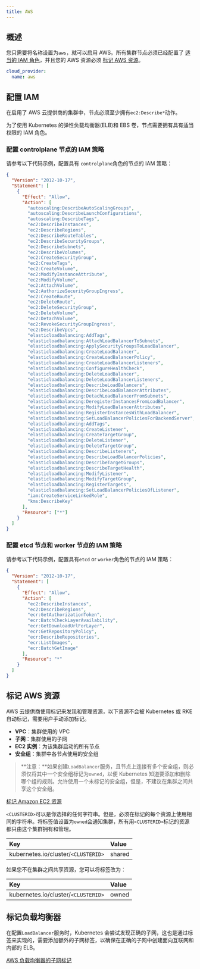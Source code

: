 ```yaml
---
title: AWS
---
```


## 概述

您只需要将名称设置为`aws`，就可以启用 AWS。所有集群节点必须已经配置了 [适当的 IAM 角色](#配置-IAM)，并且您的 AWS 资源必须 [标记 AWS 资源](#标记-AWS-资源)。

```yaml
cloud_provider:
  name: aws
```

## 配置 IAM

在启用了 AWS 云提供商的集群中，节点必须至少拥有`ec2:Describe*`动作。

为了使用 Kubernetes 的弹性负载均衡器(ELB)和 EBS 卷，节点需要拥有具有适当权限的 IAM 角色。

### 配置 controlplane 节点的 IAM 策略

请参考以下代码示例，配置具有 `controlplane`角色的节点的 IAM 策略：

```json
{
  "Version": "2012-10-17",
  "Statement": [
    {
      "Effect": "Allow",
      "Action": [
        "autoscaling:DescribeAutoScalingGroups",
        "autoscaling:DescribeLaunchConfigurations",
        "autoscaling:DescribeTags",
        "ec2:DescribeInstances",
        "ec2:DescribeRegions",
        "ec2:DescribeRouteTables",
        "ec2:DescribeSecurityGroups",
        "ec2:DescribeSubnets",
        "ec2:DescribeVolumes",
        "ec2:CreateSecurityGroup",
        "ec2:CreateTags",
        "ec2:CreateVolume",
        "ec2:ModifyInstanceAttribute",
        "ec2:ModifyVolume",
        "ec2:AttachVolume",
        "ec2:AuthorizeSecurityGroupIngress",
        "ec2:CreateRoute",
        "ec2:DeleteRoute",
        "ec2:DeleteSecurityGroup",
        "ec2:DeleteVolume",
        "ec2:DetachVolume",
        "ec2:RevokeSecurityGroupIngress",
        "ec2:DescribeVpcs",
        "elasticloadbalancing:AddTags",
        "elasticloadbalancing:AttachLoadBalancerToSubnets",
        "elasticloadbalancing:ApplySecurityGroupsToLoadBalancer",
        "elasticloadbalancing:CreateLoadBalancer",
        "elasticloadbalancing:CreateLoadBalancerPolicy",
        "elasticloadbalancing:CreateLoadBalancerListeners",
        "elasticloadbalancing:ConfigureHealthCheck",
        "elasticloadbalancing:DeleteLoadBalancer",
        "elasticloadbalancing:DeleteLoadBalancerListeners",
        "elasticloadbalancing:DescribeLoadBalancers",
        "elasticloadbalancing:DescribeLoadBalancerAttributes",
        "elasticloadbalancing:DetachLoadBalancerFromSubnets",
        "elasticloadbalancing:DeregisterInstancesFromLoadBalancer",
        "elasticloadbalancing:ModifyLoadBalancerAttributes",
        "elasticloadbalancing:RegisterInstancesWithLoadBalancer",
        "elasticloadbalancing:SetLoadBalancerPoliciesForBackendServer",
        "elasticloadbalancing:AddTags",
        "elasticloadbalancing:CreateListener",
        "elasticloadbalancing:CreateTargetGroup",
        "elasticloadbalancing:DeleteListener",
        "elasticloadbalancing:DeleteTargetGroup",
        "elasticloadbalancing:DescribeListeners",
        "elasticloadbalancing:DescribeLoadBalancerPolicies",
        "elasticloadbalancing:DescribeTargetGroups",
        "elasticloadbalancing:DescribeTargetHealth",
        "elasticloadbalancing:ModifyListener",
        "elasticloadbalancing:ModifyTargetGroup",
        "elasticloadbalancing:RegisterTargets",
        "elasticloadbalancing:SetLoadBalancerPoliciesOfListener",
        "iam:CreateServiceLinkedRole",
        "kms:DescribeKey"
      ],
      "Resource": ["*"]
    }
  ]
}
```

### 配置 etcd 节点和 worker 节点的 IAM 策略

请参考以下代码示例，配置具有`etcd` or `worker`角色的节点的 IAM 策略：

```json
{
  "Version": "2012-10-17",
  "Statement": [
    {
      "Effect": "Allow",
      "Action": [
        "ec2:DescribeInstances",
        "ec2:DescribeRegions",
        "ecr:GetAuthorizationToken",
        "ecr:BatchCheckLayerAvailability",
        "ecr:GetDownloadUrlForLayer",
        "ecr:GetRepositoryPolicy",
        "ecr:DescribeRepositories",
        "ecr:ListImages",
        "ecr:BatchGetImage"
      ],
      "Resource": "*"
    }
  ]
}
```

## 标记 AWS 资源

AWS 云提供商使用标记来发现和管理资源，以下资源不会被 Kubernetes 或 RKE 自动标记，需要用户手动添加标记。

- **VPC**：集群使用的 VPC
- **子网**：集群使用的子网
- **EC2 实例**：为该集群启动的所有节点
- **安全组**：集群中各节点使用的安全组

> **注意：**如果创建`LoadBalancer`服务，且节点上连接有多个安全组，则必须仅将其中一个安全组标记为`owned`，以便 Kubernetes 知道要添加和删除哪个组的规则。允许使用一个未标记的安全组，但是，不建议在集群之间共享这个安全组。

[标记 Amazon EC2 资源](https://docs.aws.amazon.com/AWSEC2/latest/UserGuide/Using_Tags.html)

`<CLUSTERID>`可以是你选择的任何字符串。但是，必须在标记的每个资源上使用相同的字符串。将标签值设置为`owned`会通知集群，所有用`<CLUSTERID>`标记的资源都只由这个集群拥有和管理。

| Key                                 | Value  |
| :---------------------------------- | :----- |
| kubernetes.io/cluster/`<CLUSTERID>` | shared |

如果您不在集群之间共享资源，您可以将标签改为：

| Key                                 | Value |
| :---------------------------------- | :---- |
| kubernetes.io/cluster/`<CLUSTERID>` | owned |

## 标记负载均衡器

在配置`LoadBalancer`服务时，Kubernetes 会尝试发现正确的子网，这也是通过标签来实现的，需要添加额外的子网标签，以确保在正确的子网中创建面向互联网和内部的 ELB。

[AWS 负载均衡器的子网标记](https://docs.aws.amazon.com/zh_cn/eks/latest/userguide/load-balancing.html#subnet-tagging-for-load-balancers)
